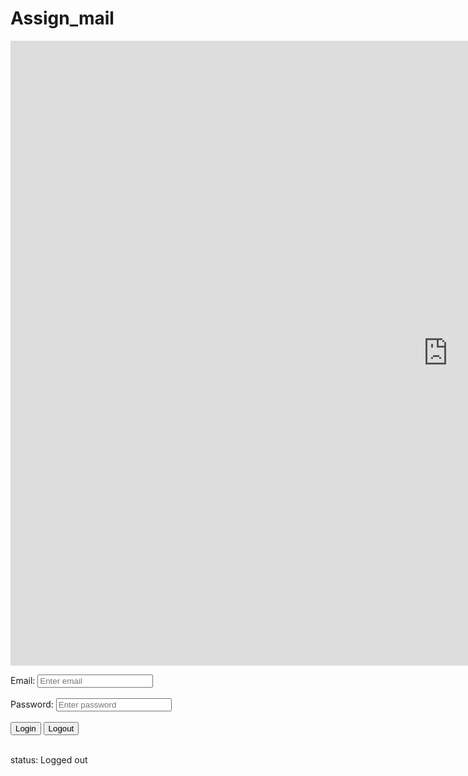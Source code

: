 # Assign_mail
<!DOCTYPE html>
  <head>
    <title>Login/Logout Example</title>
  </head>
  <body>
  <p> <iframe src="https://bvieer.maps.arcgis.com/apps/instant/basic/index.html?appid=3d5fb0002185465abc6e61612f5fe8f0&locale=en-US" width="1400" height="1000" frameborder="0" style="border:0" allowfullscreen>iFrames are not supported on this page.</iframe> </p>
    <label for="email">Email:</label>
    <input type="text" id="email" placeholder="Enter email">
    <br><br>
    <label for="password">Password:</label>
    <input type="password" id="password" placeholder="Enter password">
    <br><br>
    <button id="login">Login</button>
    <button id="logout">Logout</button>
    <br><br>
    <p id="status1">status: Logged out</p>
    <script>
      class User {
    constructor(email, password) {
      this.email = email;
      this.password = password;
      this.loggedIn = false;
    }
    
    login() {
      this.loggedIn = true;
    }
    
    logout() {
      this.loggedIn = false;
    }
  }
  
  const user = new User("programming@gmail.com", "assignment9");
  
  const loginBtn = document.getElementById("login");
  const logoutBtn = document.getElementById("logout");
  const status1 = document.getElementById("status1");
  
  loginBtn.addEventListener("click", () => {
    const email = document.getElementById("email").value;
    const password = document.getElementById("password").value;
    if (email === user.email && password === user.password) {
      user.login();
      console.log("login");
      status1.textContent = `status1: Logged in as ${user.email}`;
    } else {
      alert("Invalid email or password!");
    }
  });
  
  logoutBtn.addEventListener("click", () => {
    user.logout();
    status1.textContent = "status1: Logged out";
  });
    </script>
  </body>
</html>
